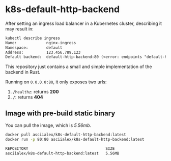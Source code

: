 # k8s-default-http-backend

After setting an ingress load balancer in a Kubernetes cluster, describing it may result in:

```txt
kubectl describe ingress
Name:             nginx-ingress
Namespace:        default
Address:          123.456.789.123
Default backend:  default-http-backend:80 (<error: endpoints "default-http-backend" not found>)
```

This repository just contains a small and simple implementation of the backend in Rust.

Running on `0.0.0.0:80`, it only exposes two urls:

1. `/healthz`: returns __200__
2. `/`: returns __404__

## Image with pre-build static binary

You can pull the image, which is _5.56mb_.

```bash
docker pull asciialex/k8s-default-http-backend:latest
docker run -p 80:80 asciialex/k8s-default-http-backend:latest

REPOSITORY                                  SIZE
asciialex/k8s-default-http-backend:latest   5.56MB
```
